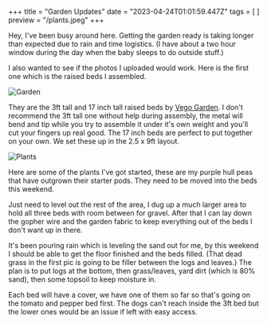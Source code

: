 +++
title = "Garden Updates"
date = "2023-04-24T01:01:59.447Z"
tags = [ ]
preview = "/plants.jpeg"
+++

Hey, I've been busy around here. Getting the garden ready is taking longer than expected due to rain and time logistics. (I have about a two hour window during the day when the baby sleeps to do outside stuff.)

I also wanted to see if the photos I uploaded would work. Here is the first one which is the raised beds I assembled. 

![Garden](/garden2.jpeg)

They are the 3ft tall and 17 inch tall raised beds by [Vego Garden](https://vegogarden.com/). I don't recommend the 3ft tall one without help during assembly, the metal will bend and tip while you try to assemble it under it's own weight and you'll cut your fingers up real good. The 17 inch beds are perfect to put together on your own. We set these up in the 2.5 x 9ft layout.

![Plants](/plants.jpeg)

Here are some of the plants I've got started, these are my purple hull peas that have outgrown their starter pods. They need to be moved into the beds this weekend. 

Just need to level out the rest of the area, I dug up a much larger area to hold all three beds with room between for gravel. After that I can lay down the gopher wire and the garden fabric to keep everything out of the beds I don't want up in there. 

It's been pouring rain which is leveling the sand out for me, by this weekend I should be able to get the floor finished and the beds filled. (That dead grass in the first pic is going to be filler between the logs and leaves.) The plan is to put logs at the bottom, then grass/leaves, yard dirt (which is 80% sand), then some topsoil to keep moisture in. 

Each bed will have a cover, we have one of them so far so that's going on the tomato and pepper bed first. The dogs can't reach inside the 3ft bed but the lower ones would be an issue if left with easy access. 